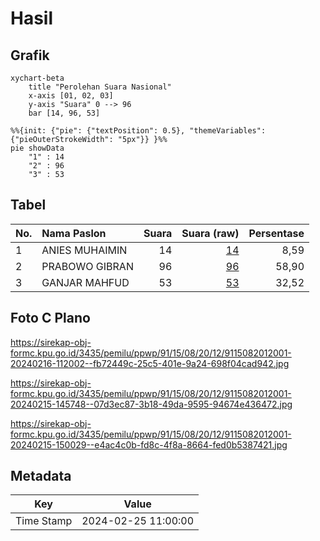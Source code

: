 # Hasil

## Grafik

```mermaid
xychart-beta
    title "Perolehan Suara Nasional"
    x-axis [01, 02, 03]
    y-axis "Suara" 0 --> 96
    bar [14, 96, 53]
```

```mermaid
%%{init: {"pie": {"textPosition": 0.5}, "themeVariables": {"pieOuterStrokeWidth": "5px"}} }%%
pie showData
    "1" : 14
    "2" : 96
    "3" : 53
```

## Tabel

| No. | Nama Paslon    | Suara | Suara (raw) | Persentase |
|:--- |:-------------- | -----:| -----------:| ----------:|
| 1   | ANIES MUHAIMIN | 14    | [14][p-1]   | 8,59       |
| 2   | PRABOWO GIBRAN | 96    | [96][p-2]   | 58,90      |
| 3   | GANJAR MAHFUD  | 53    | [53][p-3]   | 32,52      |


[p-1]: https://github.com/gigit-pemilu/pemilu-2024/blob/main/pilpres/hitung-suara/sub/91-papua/sub/15-waropen/sub/08-urei-faisei/sub/2012-ronggaiwa/sub/001-tps/sub/paslon-1.txt
[p-2]: https://github.com/gigit-pemilu/pemilu-2024/blob/main/pilpres/hitung-suara/sub/91-papua/sub/15-waropen/sub/08-urei-faisei/sub/2012-ronggaiwa/sub/001-tps/sub/paslon-2.txt
[p-3]: https://github.com/gigit-pemilu/pemilu-2024/blob/main/pilpres/hitung-suara/sub/91-papua/sub/15-waropen/sub/08-urei-faisei/sub/2012-ronggaiwa/sub/001-tps/sub/paslon-3.txt

## Foto C Plano

https://sirekap-obj-formc.kpu.go.id/3435/pemilu/ppwp/91/15/08/20/12/9115082012001-20240216-112002--fb72449c-25c5-401e-9a24-698f04cad942.jpg

https://sirekap-obj-formc.kpu.go.id/3435/pemilu/ppwp/91/15/08/20/12/9115082012001-20240215-145748--07d3ec87-3b18-49da-9595-94674e436472.jpg

https://sirekap-obj-formc.kpu.go.id/3435/pemilu/ppwp/91/15/08/20/12/9115082012001-20240215-150029--e4ac4c0b-fd8c-4f8a-8664-fed0b5387421.jpg


## Metadata

| Key        | Value               |
| ---------- | ------------------- |
| Time Stamp | 2024-02-25 11:00:00 |



